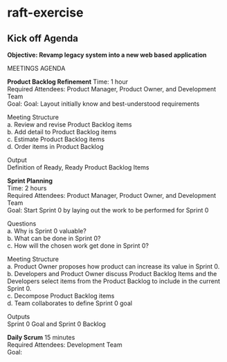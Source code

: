 # raft-exercise
## Kick off Agenda

**Objective: Revamp legacy system into a new web based application**

MEETINGS AGENDA

**Product Backlog Refinement** 
Time: 1 hour  
Required Attendees: Product Manager, Product Owner, and Development Team  
Goal: Goal: Layout initially know and best-understood requirements  

Meeting Structure   
a. Review and revise Product Backlog items    
b. Add detail to Product Backlog items  
c. Estimate Product Backlog items  
d. Order items in Product Backlog    

Output  
Definition of Ready, Ready Product Backlog Items  

**Sprint Planning**   
Time: 2 hours  
Required Attendees: Product Manager, Product Owner, and Development Team  
Goal: Start Sprint 0 by laying out the work to be performed for Sprint 0  

Questions  
a. Why is Sprint 0 valuable?  
b. What can be done in Sprint 0?  
c. How will the chosen work get done in Sprint 0?  

Meeting Structure   
a. Product Owner proposes how product can increase its value in Sprint 0.  
b. Developers and Product Owner discuss Product Backlog Items and the Developers select items from the Product Backlog to include in the current Sprint 0.  
c. Decompose Product Backlog items  
d. Team collaborates to define Sprint 0 goal    

Outputs    
Sprint 0 Goal and Sprint 0 Backlog

**Daily Scrum**
15 minutes  
Required Attendees: Development Team    
Goal: 

